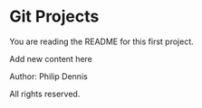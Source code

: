   # Git Projects

  You are reading the README for this first project.
  
  Add new content here
  
  Author: Philip Dennis

  All rights reserved.
  
